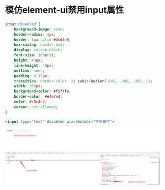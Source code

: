 # 模仿element-ui禁用input属性

```css
input:disabled {
    background-image: none;
    border-radius: 4px;
    border: 1px solid #dcdfe6;
    box-sizing: border-box;
    display: inline-block;
    font-size: inherit;
    height: 40px;
    line-height: 40px;
    outline: none;
    padding: 0 15px;
    transition: border-color .2s cubic-bezier(.645, .045, .355, 1);
    width: 300px;
    background-color: #f5f7fa;
    border-color: #e4e7ed;
    color: #c0c4cc;
    cursor: not-allowed;
}
```

```html
<input type="text" disabled placeholder="禁用属性">
```

![Image text](./img/模仿element禁用input.jpg)
